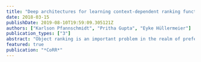 ```yaml
---
title: "Deep architectures for learning context-dependent ranking functions"
date: 2018-03-15
publishDate: 2019-08-10T19:59:09.305121Z
authors: ["Karlson Pfannschmidt", "Pritha Gupta", "Eyke Hüllermeier"]
publication_types: ["3"]
abstract: "Object ranking is an important problem in the realm of preference learning. On the basis of training data in the form of a set of rankings of objects, which are typically represented as feature vectors, the goal is to learn a ranking function that predicts a linear order of any new set of objects. Current approaches commonly focus on ranking by scoring, i.e., on learning an underlying latent utility function that seeks to capture the inherent utility of each object. These approaches, however, are not able to take possible effects of context-dependence into account, where context-dependence means that the utility or usefulness of an object may also depend on what other objects are available as alternatives. In this paper, we formalize the problem of context-dependent ranking and present two general approaches based on two natural representations of context-dependent ranking functions. Both approaches are instantiated by means of appropriate neural network architectures, which are evaluated on suitable benchmark task."
featured: true
publication: "*CoRR*"
---
```


